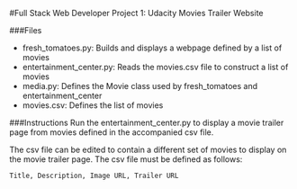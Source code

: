 #Full Stack Web Developer Project 1: Udacity Movies Trailer Website


###Files
- fresh_tomatoes.py: Builds and displays a webpage defined by a list of movies
- entertainment_center.py: Reads the movies.csv file to construct a list of movies
- media.py: Defines the Movie class used by fresh_tomatoes and entertainment_center
- movies.csv: Defines the list of movies

###Instructions
Run the entertainment_center.py to display a movie trailer page from movies
defined in the accompanied csv file.

The csv file can be edited to contain a different set of movies to display
on the movie trailer page. The csv file must be defined as follows:

    Title, Description, Image URL, Trailer URL
